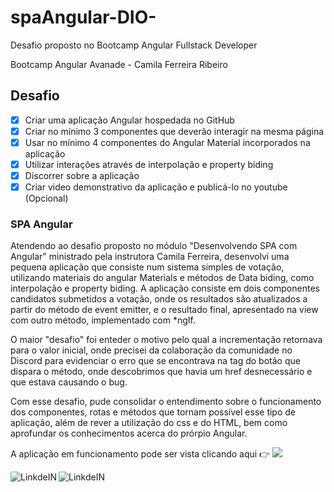 # spaAngular-DIO-
Desafio proposto no Bootcamp Angular Fullstack Developer


Bootcamp Angular Avanade - Camila Ferreira Ribeiro


## Desafio

 - [x] Criar uma aplicação Angular hospedada no GitHub
 - [x] Criar no mínimo 3 componentes que deverão interagir na mesma página
 - [x] Usar no mínimo 4 componentes do Angular Material incorporados na aplicação
 - [x] Utilizar interações através de interpolação e property biding
 - [x] Discorrer sobre a aplicação
 - [x] Criar video demonstrativo da aplicação e publicá-lo no youtube (Opcional)

### SPA Angular

Atendendo ao desafio proposto no módulo "Desenvolvendo SPA com Angular" ministrado pela instrutora Camila Ferreira,
desenvolvi uma pequena aplicação que consiste num sistema simples de votação, utilizando materiais do angular Materials
e métodos de Data biding, como interpolação e property biding.
 A aplicação consiste em dois componentes candidatos submetidos a votação, onde os resultados são atualizados a partir do
método de event emitter, e o resultado final, apresentado na view com outro método, implementado com *ngIf.
 
O maior "desafio" foi enteder o motivo pelo qual a incrementação retornava para o valor inicial, onde precisei da colaboração da comunidade no Discord 
para evidenciar o erro que se encontrava na tag do botão que dispara o método, onde descobrimos que havia um href
desnecessário e que estava causando o bug.

 Com esse desafio, pude consolidar o entendimento sobre o funcionamento dos componentes, rotas e métodos que tornam possível esse tipo de aplicação, além de rever 
a utilização do css e do HTML, bem como aprofundar os conhecimentos acerca do prórpio Angular.

 A aplicação em funcionamento pode ser vista clicando aqui :point_right: <a target="_blank" src=" https://www.youtube.com/watch?v=yGNBey_QbG4&t=18s"><img src="https://img.shields.io/badge/YouTube-FF0000?style=for-the-badge&logo=youtube&logoColor=white"></a>


<a target="_blank" href="https://www.linkedin.com/in/will-freittas/">
  <img align="left" alt="LinkdeIN"  color="white" src="https://img.shields.io/badge/LinkedIn-0077B5?style=for-the-badge&logo=linkedin&logoColor=white" />
</a>

<a target="_blank" href="https://github.com/WdvOps/">
  <img align="left" alt="LinkdeIN" src="https://img.shields.io/badge/GitHub-100000?style=for-the-badge&logo=github&logoColor=white" />
</a>
